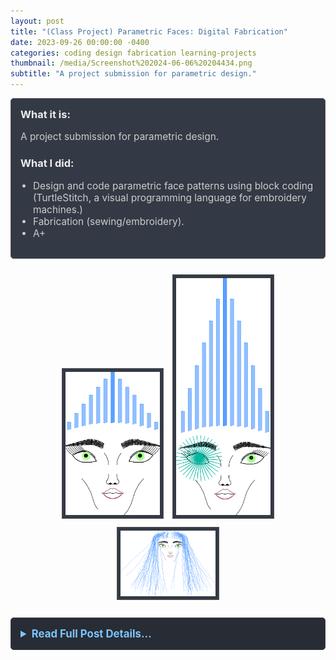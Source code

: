 ```yaml
---
layout: post
title: "(Class Project) Parametric Faces: Digital Fabrication"
date: 2023-09-26 00:00:00 -0400
categories: coding design fabrication learning-projects
thumbnail: /media/Screenshot%202024-06-06%20204434.png
subtitle: "A project submission for parametric design."
---
```


<div style="padding: 15px; border: 1px solid #555; border-radius: 5px; margin-bottom: 20px; background-color: #333a45;">
  <h3 style="margin-top: 0; color: #eee;">What it is:</h3>
  <p style="font-size: 1.1em; color: #ccc;">A project submission for parametric design.</p>
  
  <h3 style="color: #eee;">What I did:</h3>
  <ul style="font-size: 1.1em; list-style-type: disc; padding-left: 20px; color: #ccc;">
    <li>Design and code parametric face patterns using block coding (TurtleStitch, a visual programming language for embroidery machines.)</li>
    <li>Fabrication (sewing/embroidery).</li>
    <li>A+</li>
  </ul>
</div>

<div style="text-align: center; margin-bottom: 20px;">
  <img src="/media/face3-9-1.png" alt="Face Variation 1" style="max-width: 30%; height: auto; margin: 5px; border: 1px solid #555; padding: 5px; background-color: #333a45;">
  <img src="/media/face3-7-1.png" alt="Face Variation 3" style="max-width: 30%; height: auto; margin: 5px; border: 1px solid #555; padding: 5px; background-color: #333a45;">
  <img src="/media/face3-8-1.png" alt="Face Variation 2" style="max-width: 30%; height: auto; margin: 5px; border: 1px solid #555; padding: 5px; background-color: #333a45;">
</div>

<details style="margin-bottom: 20px; background-color: #282c34; padding: 15px; border-radius: 5px; border: 1px solid #444;">
  <summary style="cursor: pointer; font-weight: bold; color: #7cc5ff; font-size: 1.2em;">Read Full Post Details...</summary>
  <div style="padding-top: 15px; color: #bbb;" markdown="1">
Sewing project. Mental geometry. Turtle stitch. 

<img src="/media/Screenshot 2024-06-06 204434.png" alt="Screenshot" style="width: 100%;">

![Face Example](/media/face3-16.png)

## Parametric Faces

<img src="/media/20231002_180634-2048x1967.jpg" alt="Example Face" style="width: 50%;">

<img src="/media/image-3.png" alt="Parametric Face" style="width: 20%;">

<!-- The div containing the three images that were moved up -->
<!-- 
<div style="display: flex; flex-wrap: wrap;">
  <div style="flex: 1; margin: 5px;">
    <img src="/media/face3-9-1.png" alt="Face Variation 1" style="width: 100%;">
  </div>
  <div style="flex: 1; margin: 5px;">
    <img src="/media/face3-8-1.png" alt="Face Variation 2" style="width: 100%;">
  </div>
  <div style="flex: 1; margin: 5px;">
    <img src="/media/face3-7-1.png" alt="Face Variation 3" style="width: 100%;">
  </div>
</div>
-->

![Script Screenshot](/media/Screenshot-2023-09-26-020708-1-2048x997.png)

  </div>
</details>
